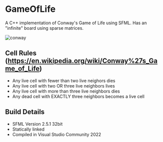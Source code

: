 # GameOfLife
A C++ implementation of Conway's Game of Life using SFML. Has an "infinite" board using sparse matrices.

![conway](https://user-images.githubusercontent.com/9027769/179274522-5ed2b552-6c3f-4a66-9b68-2ed1b8a34596.gif)


## Cell Rules (https://en.wikipedia.org/wiki/Conway%27s_Game_of_Life)
- Any live cell with fewer than two live neighors dies
- Any live cell with two OR three live neighbors lives
- Any live cell with more than three live neighbors dies
- Any dead cell with EXACTLY three neighbors becomes a live cell

## Build Details
- SFML Version 2.5.1 32bit
- Statically linked
- Compiled in Visual Studio Community 2022

